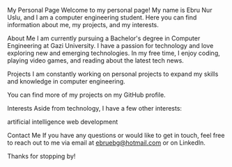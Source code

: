 My Personal Page
Welcome to my personal page! My name is Ebru Nur Uslu, and I am a computer engineering student. Here you can find information about me, my projects, and my interests.

About Me
I am currently pursuing a Bachelor's degree in Computer Engineering at Gazi University. I have a passion for technology and love exploring new and emerging technologies. In my free time, I enjoy coding, playing video games, and reading about the latest tech news.

Projects
I am constantly working on personal projects to expand my skills and knowledge in computer engineering.

You can find more of my projects on my GitHub profile.

Interests
Aside from technology, I have a few other interests:

artificial intelligence
web development 

Contact Me
If you have any questions or would like to get in touch, feel free to reach out to me via email at ebruebg@hotmail.com or on LinkedIn.

Thanks for stopping by!
